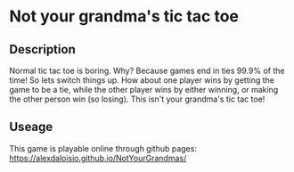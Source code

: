 # Not your grandma's tic tac toe

## Description
Normal tic tac toe is boring. Why? Because games end in ties 99.9% of the time! 
So lets switch things up. How about one player wins by getting the game to be a tie,
while the other player wins by either winning, or making the other person win (so losing). 
This isn't your grandma's tic tac toe!

## Useage
This game is playable online through github pages:
https://alexdaloisio.github.io/NotYourGrandmas/
